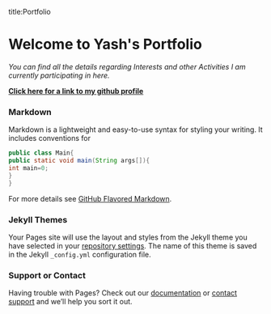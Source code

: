 title:Portfolio

# Welcome to Yash's Portfolio
_You can find all the details regarding Interests and other Activities I am currently participating in here._

**[Click here for a link to my github profile](https://github.com/yashTEF)**


### Markdown

Markdown is a lightweight and easy-to-use syntax for styling your writing. It includes conventions for

```java
public class Main{
public static void main(String args[]){
int main=0;
}
}
```

For more details see [GitHub Flavored Markdown](https://guides.github.com/features/mastering-markdown/).

### Jekyll Themes

Your Pages site will use the layout and styles from the Jekyll theme you have selected in your [repository settings](https://github.com/yashTEF/yashTEF.github.io/settings). The name of this theme is saved in the Jekyll `_config.yml` configuration file.

### Support or Contact

Having trouble with Pages? Check out our [documentation](https://help.github.com/categories/github-pages-basics/) or [contact support](https://github.com/contact) and we’ll help you sort it out.
